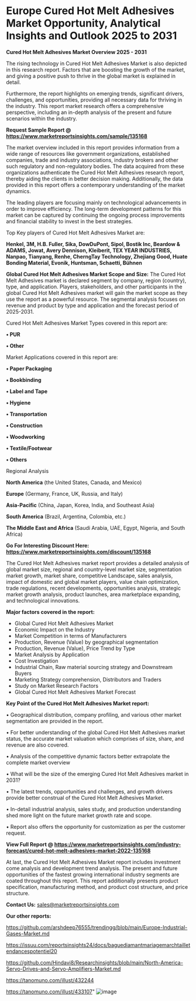# Europe Cured Hot Melt Adhesives Market Opportunity, Analytical Insights and Outlook 2025 to 2031

<Strong> Cured Hot Melt Adhesives Market Overview 2025 - 2031</strong>

The rising technology in Cured Hot Melt Adhesives Market is also depicted in this research report. Factors that are boosting the growth of the market, and giving a positive push to thrive in the global market is explained in detail.

Furthermore, the report highlights on emerging trends, significant drivers, challenges, and opportunities, providing all necessary data for thriving in the industry. This report market research offers a comprehensive perspective, including an in-depth analysis of the present and future scenarios within the industry.

<strong>Request Sample Report @ <a href=https://www.marketreportsinsights.com/sample/135168>https://www.marketreportsinsights.com/sample/135168</a></strong>

The market overview included in this report provides information from a wide range of resources like government organizations, established companies, trade and industry associations, industry brokers and other such regulatory and non-regulatory bodies. The data acquired from these organizations authenticate the Cured Hot Melt Adhesives research report, thereby aiding the clients in better decision making. Additionally, the data provided in this report offers a contemporary understanding of the market dynamics.

The leading players are focusing mainly on technological advancements in order to improve efficiency. The long-term development patterns for this market can be captured by continuing the ongoing process improvements and financial stability to invest in the best strategies.

Top Key players of Cured Hot Melt Adhesives Market are:

<strong>Henkel, 3M, H.B. Fuller, Sika, DowDuPont, Sipol, Bostik Inc, Beardow & ADAMS, Jowat, Avery Dennison, Kleiberit, TEX YEAR INDUSTRIES, Nanpao, Tianyang, Renhe, CherngTay Technology, Zhejiang Good, Huate Bonding Material, Evonik, Huntsman, Schaetti, Bühnen</strong>

<strong><b>Global Cured Hot Melt Adhesives Market Scope and Size:</b></strong>
The Cured Hot Melt Adhesives market is declared segment by company, region (country), type, and application. Players, stakeholders, and other participants in the global Cured Hot Melt Adhesives market will gain the market scope as they use the report as a powerful resource. The segmental analysis focuses on revenue and product by type and application and the forecast period of 2025-2031.

Cured Hot Melt Adhesives Market Types covered in this report are:

<strong>• PUR

• Other</strong>

Market Applications covered in this report are:

<strong>• Paper Packaging

• Bookbinding

• Label and Tape

• Hygiene

• Transportation

• Construction

• Woodworking

• Textile/Footwear

• Others</strong> 

Regional Analysis

<strong>North America</strong> (the United States, Canada, and Mexico)

<strong>Europe</strong> (Germany, France, UK, Russia, and Italy)

<strong>Asia-Pacific</strong> (China, Japan, Korea, India, and Southeast Asia)

<strong>South America</strong> (Brazil, Argentina, Colombia, etc.)

<strong>The Middle East and Africa</strong> (Saudi Arabia, UAE, Egypt, Nigeria, and South Africa)

<strong>Go For Interesting Discount Here: <a href=https://www.marketreportsinsights.com/discount/135168>https://www.marketreportsinsights.com/discount/135168</a></strong>

The Cured Hot Melt Adhesives market report provides a detailed analysis of global market size, regional and country-level market size, segmentation market growth, market share, competitive Landscape, sales analysis, impact of domestic and global market players, value chain optimization, trade regulations, recent developments, opportunities analysis, strategic market growth analysis, product launches, area marketplace expanding, and technological innovations.

<strong><b>Major factors covered in the report:</b></strong>
<ul>
  <li>Global Cured Hot Melt Adhesives Market </li>
  <li>Economic Impact on the Industry</li>
  <li>Market Competition in terms of Manufacturers</li>
  <li>Production, Revenue (Value) by geographical segmentation</li>
  <li>Production, Revenue (Value), Price Trend by Type</li>
  <li>Market Analysis by Application</li>
  <li>Cost Investigation</li>
  <li>Industrial Chain, Raw material sourcing strategy and Downstream Buyers</li>
  <li>Marketing Strategy comprehension, Distributors and Traders</li>
  <li>Study on Market Research Factors</li>
  <li>Global Cured Hot Melt Adhesives Market Forecast</li>
</ul>

<strong><b>Key Point of the Cured Hot Melt Adhesives Market report:</b></strong>

• Geographical distribution, company profiling, and various other market segmentation are provided in the report.

• For better understanding of the global Cured Hot Melt Adhesives market status, the accurate market valuation which comprises of size, share, and revenue are also covered.

• Analysis of the competitive dynamic factors better extrapolate the complete market overview

• What will be the size of the emerging Cured Hot Melt Adhesives market in 2031?

• The latest trends, opportunities and challenges, and growth drivers provide better construal of the Cured Hot Melt Adhesives Market.

• In-detail industrial analysis, sales study, and production understanding shed more light on the future market growth rate and scope.

• Report also offers the opportunity for customization as per the customer request.

<strong><b>View Full Report @ <a href=https://www.marketreportsinsights.com/industry-forecast/cured-hot-melt-adhesives-market-2022-135168>https://www.marketreportsinsights.com/industry-forecast/cured-hot-melt-adhesives-market-2022-135168</a></b></strong>


At last, the Cured Hot Melt Adhesives Market report includes investment come analysis and development trend analysis. The present and future opportunities of the fastest growing international industry segments are coated throughout this report. This report additionally presents product specification, manufacturing method, and product cost structure, and price structure.

<strong>Contact Us:</strong>
sales@marketreportsinsights.com

<strong>Our other reports:</strong>

<a href=https://github.com/arshdeep76555/trendingg/blob/main/Europe-Industrial-Gases-Market.md>https://github.com/arshdeep76555/trendingg/blob/main/Europe-Industrial-Gases-Market.md</a>

<a href=https://issuu.com/reportsinsights24/docs/baguediamantmariagemarchtailletendancespotentiel20>https://issuu.com/reportsinsights24/docs/baguediamantmariagemarchtailletendancespotentiel20</a>

<a href=https://github.com/Hindavi8/Researchinsights/blob/main/North-America-Servo-Drives-and-Servo-Amplifiers-Market.md>https://github.com/Hindavi8/Researchinsights/blob/main/North-America-Servo-Drives-and-Servo-Amplifiers-Market.md</a>

<a href=https://tanomuno.com/illust/432244>https://tanomuno.com/illust/432244</a>

<a href=https://tanomuno.com/illust/433107>https://tanomuno.com/illust/433107</a>"
![image](https://github.com/user-attachments/assets/7e73461e-9f34-45ae-894e-cf4178e4d3fa)
